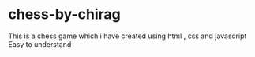 # chess-by-chirag

This is a chess game which i have created using html , css and javascript 
Easy to understand 
